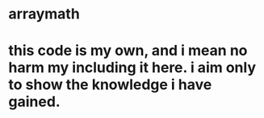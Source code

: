 # arraymath
# this code is my own, and i mean no harm my including it here. i aim only to show the knowledge i have gained.
